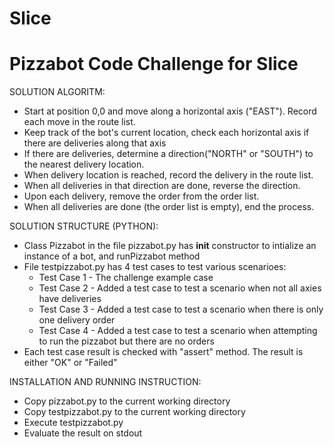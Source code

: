 # Slice
# Pizzabot Code Challenge for Slice

SOLUTION ALGORITM:
- Start at position 0,0 and move along a horizontal axis ("EAST"). Record each move in the route list.
- Keep track of the bot's current location, check each horizontal axis if there are deliveries along that axis
- If there are deliveries, determine a direction("NORTH" or "SOUTH") to the nearest delivery location. 
- When delivery location is reached, record the delivery in the route list.
- When all deliveries in that direction are done, reverse the direction. 
- Upon each delivery, remove the order from the order list.
- When all deliveries are done (the order list is empty), end the process.

SOLUTION STRUCTURE (PYTHON):
- Class Pizzabot in the file pizzabot.py has __init__ constructor to intialize an instance of a bot, and runPizzabot method
- File testpizzabot.py has 4 test cases to test various scenarioes:
	- Test Case 1 - The challenge example case
	- Test Case 2 - Added a test case to test a scenario when not all axies have deliveries
	- Test Case 3 - Added a test case to test a scenario when there is only one delivery order
	- Test Case 4 - Added a test case to test a scenario when attempting to run the pizzabot but there are no orders
- Each test case result is checked with "assert" method. The result is either "OK" or "Failed"

INSTALLATION AND RUNNING INSTRUCTION:
- Copy pizzabot.py to the current working directory
- Copy testpizzabot.py to the current working directory
- Execute testpizzabot.py
- Evaluate the result on stdout
